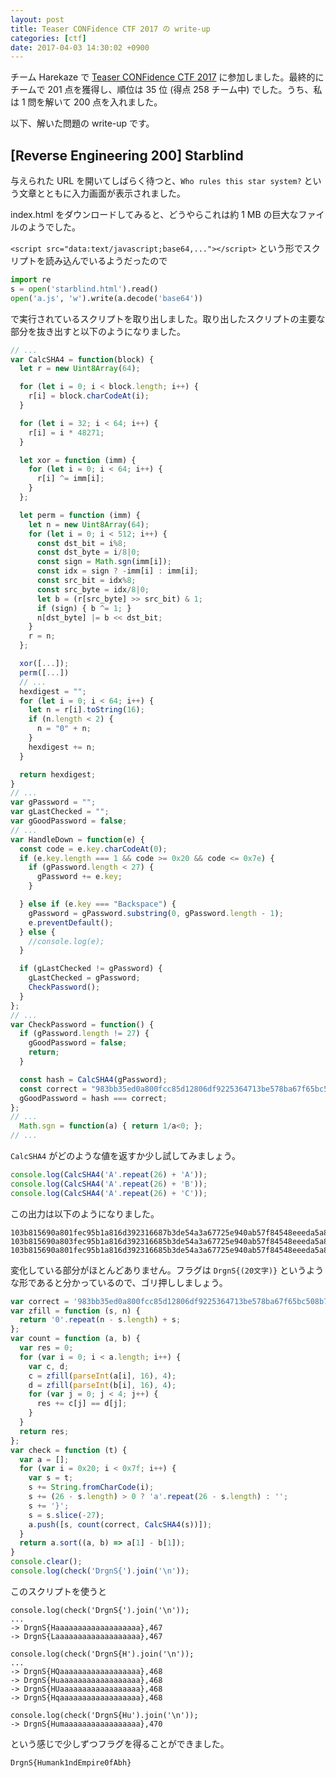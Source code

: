 ```yaml
---
layout: post
title: Teaser CONFidence CTF 2017 の write-up
categories: [ctf]
date: 2017-04-03 14:30:02 +0900
---
```


チーム Harekaze で [Teaser CONFidence CTF 2017](https://ctf.dragonsector.pl/) に参加しました。最終的にチームで 201 点を獲得し、順位は 35 位 (得点 258 チーム中) でした。うち、私は 1 問を解いて 200 点を入れました。

以下、解いた問題の write-up です。

## [Reverse Engineering 200] Starblind

与えられた URL を開いてしばらく待つと、`Who rules this star system?` という文章とともに入力画面が表示されました。

index.html をダウンロードしてみると、どうやらこれは約 1 MB の巨大なファイルのようでした。

`<script src="data:text/javascript;base64,..."></script>` という形でスクリプトを読み込んでいるようだったので

```python
import re
s = open('starblind.html').read()
open('a.js', 'w').write(a.decode('base64'))
```

で実行されているスクリプトを取り出しました。取り出したスクリプトの主要な部分を抜き出すと以下のようになりました。

```javascript
// ...
var CalcSHA4 = function(block) {
  let r = new Uint8Array(64);

  for (let i = 0; i < block.length; i++) {
    r[i] = block.charCodeAt(i);
  }

  for (let i = 32; i < 64; i++) {
    r[i] = i * 48271;  
  }

  let xor = function (imm) {
    for (let i = 0; i < 64; i++) {
      r[i] ^= imm[i];
    }
  };

  let perm = function (imm) {
    let n = new Uint8Array(64);  
    for (let i = 0; i < 512; i++) {
      const dst_bit = i%8;
      const dst_byte = i/8|0;
      const sign = Math.sgn(imm[i]);
      const idx = sign ? -imm[i] : imm[i];
      const src_bit = idx%8;
      const src_byte = idx/8|0;
      let b = (r[src_byte] >> src_bit) & 1;
      if (sign) { b ^= 1; }      
      n[dst_byte] |= b << dst_bit;
    }
    r = n;
  };

  xor([...]);
  perm([...])
  // ...
  hexdigest = "";
  for (let i = 0; i < 64; i++) {
    let n = r[i].toString(16);        
    if (n.length < 2) {
      n = "0" + n;
    }
    hexdigest += n;
  }

  return hexdigest;
}
// ...
var gPassword = "";
var gLastChecked = "";
var gGoodPassword = false;
// ...
var HandleDown = function(e) {
  const code = e.key.charCodeAt(0);
  if (e.key.length === 1 && code >= 0x20 && code <= 0x7e) {
    if (gPassword.length < 27) {
      gPassword += e.key;
    }

  } else if (e.key === "Backspace") {
    gPassword = gPassword.substring(0, gPassword.length - 1);
    e.preventDefault();    
  } else {
    //console.log(e);
  }  

  if (gLastChecked != gPassword) {
    gLastChecked = gPassword;
    CheckPassword();
  }
};
// ...
var CheckPassword = function() {
  if (gPassword.length != 27) {
    gGoodPassword = false;
    return;
  }

  const hash = CalcSHA4(gPassword);
  const correct = "983bb35ed0a800fcc85d12806df9225364713be578ba67f65bc508b77f0c54878eda18a5eed50bac705bdc7db205623221e8ffe330483955a22216960754a122";
  gGoodPassword = hash === correct;
};
// ...
  Math.sgn = function(a) { return 1/a<0; };
// ...
```

`CalcSHA4` がどのような値を返すか少し試してみましょう。

```javascript
console.log(CalcSHA4('A'.repeat(26) + 'A'));
console.log(CalcSHA4('A'.repeat(26) + 'B'));
console.log(CalcSHA4('A'.repeat(26) + 'C'));
```

この出力は以下のようになりました。

```
103b815690a801fec95b1a816d392316687b3de54a3a67725e940ab57f84548eeeda5a85ecc54fac685f5d59b605629231e9f7e330413d75a232169e5556d226
103b815690a803fec95b1a816d392316685b3de54a3a67725e940ab57f84548eeeda5a85ecc54fac685f5d59b605629231e9f7e330413d75a232169e5556d226
103b815690a801fec95b1a816d392316685b3de54a3a67725e940ab57f84548eeeda5a85ecc54fac685f5d59b605629231e9f7e330413d75a232169e5556d226
```

変化している部分がほとんどありません。フラグは `DrgnS{(20文字)}` というような形であると分かっているので、ゴリ押ししましょう。

```javascript
var correct = '983bb35ed0a800fcc85d12806df9225364713be578ba67f65bc508b77f0c54878eda18a5eed50bac705bdc7db205623221e8ffe330483955a22216960754a122';
var zfill = function (s, n) {
  return '0'.repeat(n - s.length) + s;
};
var count = function (a, b) {
  var res = 0;
  for (var i = 0; i < a.length; i++) {
    var c, d;
    c = zfill(parseInt(a[i], 16), 4);
    d = zfill(parseInt(b[i], 16), 4);
    for (var j = 0; j < 4; j++) {
      res += c[j] == d[j];
    }
  }
  return res;
};
var check = function (t) {
  var a = [];
  for (var i = 0x20; i < 0x7f; i++) {
    var s = t;
    s += String.fromCharCode(i);
    s += (26 - s.length) > 0 ? 'a'.repeat(26 - s.length) : '';
    s += '}';
    s = s.slice(-27);
    a.push([s, count(correct, CalcSHA4(s))]);
  }
  return a.sort((a, b) => a[1] - b[1]);
}
console.clear();
console.log(check('DrgnS{').join('\n'));
```

このスクリプトを使うと

```
console.log(check('DrgnS{').join('\n'));
...
-> DrgnS{Haaaaaaaaaaaaaaaaaaa},467
-> DrgnS{Laaaaaaaaaaaaaaaaaaa},467
```

```
console.log(check('DrgnS{H').join('\n'));
...
-> DrgnS{HQaaaaaaaaaaaaaaaaaa},468
-> DrgnS{Huaaaaaaaaaaaaaaaaaa},468
-> DrgnS{HUaaaaaaaaaaaaaaaaaa},468
-> DrgnS{Hqaaaaaaaaaaaaaaaaaa},468
```

```
console.log(check('DrgnS{Hu').join('\n'));
-> DrgnS{Humaaaaaaaaaaaaaaaaa},470
```

という感じで少しずつフラグを得ることができました。

```
DrgnS{Humank1ndEmpire0fAbh}
```
